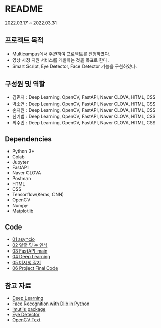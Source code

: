 # README

2022.03.17 ~ 2022.03.31



## 프로젝트 목적

- Multicampus에서 주관하여 프로젝트를 진행하였다.
- 영상 시청 지원 서비스를 개발하는 것을 목표로 한다.
- Smart Script, Eye Detector, Face Detector 기능을 구현하였다.





## 구성원 및 역할

- 김민지 : Deep Learning, OpenCV, FastAPI, Naver CLOVA, HTML, CSS
- 박소연 : Deep Learning, OpenCV, FastAPI, Naver CLOVA, HTML, CSS
- 손지원 : Deep Learning, OpenCV, FastAPI, Naver CLOVA, HTML, CSS
- 신기범 : Deep Learning, OpenCV, FastAPI, Naver CLOVA, HTML, CSS
- 최수민 : Deep Learning, OpenCV, FastAPI, Naver CLOVA, HTML, CSS





## Dependencies

- Python 3+
- Colab
- Jupyter
- FastAPI
- Naver CLOVA
- Postman
- HTML
- CSS
- Tensorflow(Keras, CNN)
- OpenCV
- Numpy
- Matplotlib





## Code

- [01 asyncio](https://github.com/amazing86400/AIservice_project_multicam/blob/master/code/01_code_asyncio.py)
- [02 얼굴 및 눈 인식](https://github.com/amazing86400/AIservice_project_multicam/blob/master/code/02_code_%EB%AF%B8%EC%8B%9C%EC%B2%AD%20%EC%9D%B8%EC%8B%9D.md)
- [03 FastAPI_main](https://github.com/amazing86400/AIservice_project_multicam/blob/master/code/03_code_FastAPI.md)
- [04 Deep Learning](https://github.com/amazing86400/AIservice_project_multicam/blob/master/code/04_code_DeepLearning.md)
- [05 미시청 감지](https://github.com/amazing86400/AIservice_project_multicam/blob/master/code/05_code_%EB%AF%B8%EC%8B%9C%EC%B2%AD%EA%B0%90%EC%A7%80.md)
- [06 Project Final Code](https://github.com/amazing86400/AIservice_project_multicam/blob/master/code/06_code_Project_Final_Code.md)





## 참고 자료

- [Deep Learning](https://opentutorials.org/module/3811/25289)
- [Face Recognition with Dlib in Python](https://a292run.tistory.com/entry/Face-Recognition-with-Dlib-in-Python-1)
- [Imutils package](https://enjoyimageprocessing.tistory.com/entry/imutils-package-기능)
- [Eye Detector](https://github.com/kairess/eye_blink_detector/blob/master/test.py)
- [OpenCV Text](https://kali-live.tistory.com/13)

